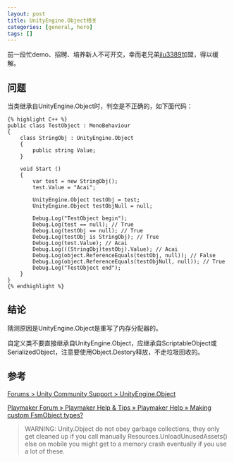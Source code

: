 ```yaml
---
layout: post
title: UnityEngine.Object相关
categories: [general, hero]
tags: []
---
```


前一段忙demo、招聘、培养新人不可开交，幸而老兄弟[jlu3389](https://github.com/jlu3389)加盟，得以缓解。

## 问题 ##

当类继承自UnityEngine.Object时，判空是不正确的，如下面代码：

	{% highlight C++ %}
	public class TestObject : MonoBehaviour 
	{
	    class StringObj : UnityEngine.Object
	    {
	        public string Value;
	    }
	
		void Start ()
	    {
	        var test = new StringObj();
	        test.Value = "Acai";
	
	        UnityEngine.Object testObj = test;
	        UnityEngine.Object testObjNull = null;
	
	        Debug.Log("TestObject begin");
	        Debug.Log(test == null); // True
	        Debug.Log(testObj == null); // True
	        Debug.Log(testObj is StringObj); // True
	        Debug.Log(test.Value); // Acai
	        Debug.Log(((StringObj)testObj).Value); // Acai
	        Debug.Log(object.ReferenceEquals(testObj, null)); // False
	        Debug.Log(object.ReferenceEquals(testObjNull, null)); // True
	        Debug.Log("TestObject end");
		}
	}
	{% endhighlight %}

## 结论 ##
猜测原因是UnityEngine.Object是重写了内存分配器的。

自定义类不要直接继承自UnityEngine.Object，应继承自ScriptableObject或SerializedObject，注意要使用Object.Destory释放，不走垃圾回收的。

## 参考 ##

[Forums > Unity Community Support > UnityEngine.Object](http://forum.unity3d.com/threads/unityengine-object.71205/)


[Playmaker Forum » Playmaker Help & Tips » Playmaker Help » Making custom FsmObject types?](http://hutonggames.com/playmakerforum/index.php?topic=3518.msg16185#msg16185)
> WARNING: Unity.Object do not obey garbage collections, they only get cleaned up if you call manually Resources.UnloadUnusedAssets() else on mobile you might get to a memory crash eventually if you use a lot of these.
